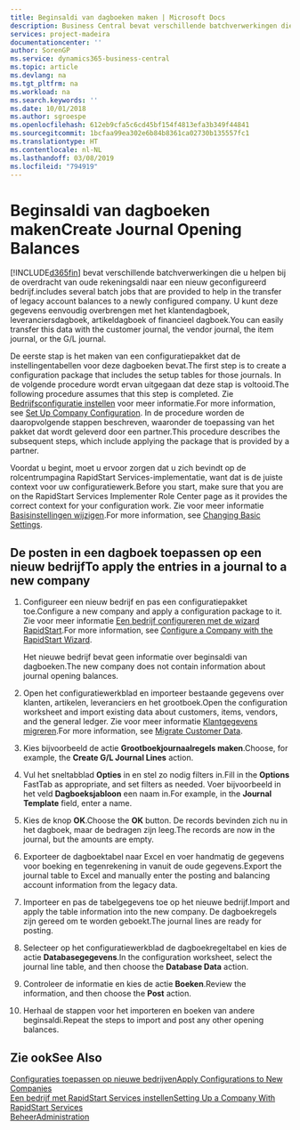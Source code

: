```yaml
---
title: Beginsaldi van dagboeken maken | Microsoft Docs
description: Business Central bevat verschillende batchverwerkingen die u helpen bij de overdracht van oude rekeningsaldi naar een nieuw geconfigureerd bedrijf. U kunt deze gegevens gemakkelijk overbrengen met dagboekboekingen.
services: project-madeira
documentationcenter: ''
author: SorenGP
ms.service: dynamics365-business-central
ms.topic: article
ms.devlang: na
ms.tgt_pltfrm: na
ms.workload: na
ms.search.keywords: ''
ms.date: 10/01/2018
ms.author: sgroespe
ms.openlocfilehash: 612eb9cfa5c6cd45bf154f4813efa3b349f44841
ms.sourcegitcommit: 1bcfaa99ea302e6b84b8361ca02730b135557fc1
ms.translationtype: HT
ms.contentlocale: nl-NL
ms.lasthandoff: 03/08/2019
ms.locfileid: "794919"
---
```

# <a name="create-journal-opening-balances"></a><span data-ttu-id="f40eb-104">Beginsaldi van dagboeken maken</span><span class="sxs-lookup"><span data-stu-id="f40eb-104">Create Journal Opening Balances</span></span>
[!INCLUDE[d365fin](includes/d365fin_md.md)] <span data-ttu-id="f40eb-105">bevat verschillende batchverwerkingen die u helpen bij de overdracht van oude rekeningsaldi naar een nieuw geconfigureerd bedrijf.</span><span class="sxs-lookup"><span data-stu-id="f40eb-105">includes several batch jobs that are provided to help in the transfer of legacy account balances to a newly configured company.</span></span> <span data-ttu-id="f40eb-106">U kunt deze gegevens eenvoudig overbrengen met het klantendagboek, leveranciersdagboek, artikeldagboek of financieel dagboek.</span><span class="sxs-lookup"><span data-stu-id="f40eb-106">You can easily transfer this data with the customer journal, the vendor journal, the item journal, or the G/L journal.</span></span>

<span data-ttu-id="f40eb-107">De eerste stap is het maken van een configuratiepakket dat de instellingentabellen voor deze dagboeken bevat.</span><span class="sxs-lookup"><span data-stu-id="f40eb-107">The first step is to create a configuration package that includes the setup tables for those journals.</span></span> <span data-ttu-id="f40eb-108">In de volgende procedure wordt ervan uitgegaan dat deze stap is voltooid.</span><span class="sxs-lookup"><span data-stu-id="f40eb-108">The following procedure assumes that this step is completed.</span></span> <span data-ttu-id="f40eb-109">Zie [Bedrijfsconfiguratie instellen](admin-set-up-company-configuration.md) voor meer informatie.</span><span class="sxs-lookup"><span data-stu-id="f40eb-109">For more information, see [Set Up Company Configuration](admin-set-up-company-configuration.md).</span></span> <span data-ttu-id="f40eb-110">In de procedure worden de daaropvolgende stappen beschreven, waaronder de toepassing van het pakket dat wordt geleverd door een partner.</span><span class="sxs-lookup"><span data-stu-id="f40eb-110">This procedure describes the subsequent steps, which include applying the package that is provided by a partner.</span></span>  

<span data-ttu-id="f40eb-111">Voordat u begint, moet u ervoor zorgen dat u zich bevindt op de rolcentrumpagina RapidStart Services-implementatie, want dat is de juiste context voor uw configuratiewerk.</span><span class="sxs-lookup"><span data-stu-id="f40eb-111">Before you start, make sure that you are on the RapidStart Services Implementer Role Center page as it provides the correct context for your configuration work.</span></span> <span data-ttu-id="f40eb-112">Zie voor meer informatie [Basisinstellingen wijzigen](ui-change-basic-settings.md).</span><span class="sxs-lookup"><span data-stu-id="f40eb-112">For more information, see [Changing Basic Settings](ui-change-basic-settings.md).</span></span>

## <a name="to-apply-the-entries-in-a-journal-to-a-new-company"></a><span data-ttu-id="f40eb-113">De posten in een dagboek toepassen op een nieuw bedrijf</span><span class="sxs-lookup"><span data-stu-id="f40eb-113">To apply the entries in a journal to a new company</span></span>  
1. <span data-ttu-id="f40eb-114">Configureer een nieuw bedrijf en pas een configuratiepakket toe.</span><span class="sxs-lookup"><span data-stu-id="f40eb-114">Configure a new company and apply a configuration package to it.</span></span> <span data-ttu-id="f40eb-115">Zie voor meer informatie [Een bedrijf configureren met de wizard RapidStart](admin-how-to-configure-a-company-with-the-rapidstart-wizard.md).</span><span class="sxs-lookup"><span data-stu-id="f40eb-115">For more information, see [Configure a Company with the RapidStart Wizard](admin-how-to-configure-a-company-with-the-rapidstart-wizard.md).</span></span>  

    <span data-ttu-id="f40eb-116">Het nieuwe bedrijf bevat geen informatie over beginsaldi van dagboeken.</span><span class="sxs-lookup"><span data-stu-id="f40eb-116">The new company does not contain information about journal opening balances.</span></span>  

2. <span data-ttu-id="f40eb-117">Open het configuratiewerkblad en importeer bestaande gegevens over klanten, artikelen, leveranciers en het grootboek.</span><span class="sxs-lookup"><span data-stu-id="f40eb-117">Open the configuration worksheet and import existing data about customers, items, vendors, and the general ledger.</span></span> <span data-ttu-id="f40eb-118">Zie voor meer informatie [Klantgegevens migreren](admin-migrate-customer-data.md).</span><span class="sxs-lookup"><span data-stu-id="f40eb-118">For more information, see [Migrate Customer Data](admin-migrate-customer-data.md).</span></span>  
3. <span data-ttu-id="f40eb-119">Kies bijvoorbeeld de actie **Grootboekjournaalregels maken**.</span><span class="sxs-lookup"><span data-stu-id="f40eb-119">Choose, for example, the **Create G/L Journal Lines** action.</span></span>  
4. <span data-ttu-id="f40eb-120">Vul het sneltabblad **Opties** in en stel zo nodig filters in.</span><span class="sxs-lookup"><span data-stu-id="f40eb-120">Fill in the **Options** FastTab as appropriate, and set filters as needed.</span></span> <span data-ttu-id="f40eb-121">Voer bijvoorbeeld in het veld **Dagboeksjabloon** een naam in.</span><span class="sxs-lookup"><span data-stu-id="f40eb-121">For example, in the **Journal Template** field, enter a name.</span></span>  
5. <span data-ttu-id="f40eb-122">Kies de knop **OK**.</span><span class="sxs-lookup"><span data-stu-id="f40eb-122">Choose the **OK** button.</span></span> <span data-ttu-id="f40eb-123">De records bevinden zich nu in het dagboek, maar de bedragen zijn leeg.</span><span class="sxs-lookup"><span data-stu-id="f40eb-123">The records are now in the journal, but the amounts are empty.</span></span>  
6. <span data-ttu-id="f40eb-124">Exporteer de dagboektabel naar Excel en voer handmatig de gegevens voor boeking en tegenrekening in vanuit de oude gegevens.</span><span class="sxs-lookup"><span data-stu-id="f40eb-124">Export the journal table to Excel and manually enter the posting and balancing account information from the legacy data.</span></span>
7. <span data-ttu-id="f40eb-125">Importeer en pas de tabelgegevens toe op het nieuwe bedrijf.</span><span class="sxs-lookup"><span data-stu-id="f40eb-125">Import and apply the table information into the new company.</span></span> <span data-ttu-id="f40eb-126">De dagboekregels zijn gereed om te worden geboekt.</span><span class="sxs-lookup"><span data-stu-id="f40eb-126">The journal lines are ready for posting.</span></span>  
8. <span data-ttu-id="f40eb-127">Selecteer op het configuratiewerkblad de dagboekregeltabel en kies de actie **Databasegegevens**.</span><span class="sxs-lookup"><span data-stu-id="f40eb-127">In the configuration worksheet, select the journal line table, and then choose the **Database Data** action.</span></span>  
9. <span data-ttu-id="f40eb-128">Controleer de informatie en kies de actie **Boeken**.</span><span class="sxs-lookup"><span data-stu-id="f40eb-128">Review the information, and then choose the **Post** action.</span></span>  
10. <span data-ttu-id="f40eb-129">Herhaal de stappen voor het importeren en boeken van andere beginsaldi.</span><span class="sxs-lookup"><span data-stu-id="f40eb-129">Repeat the steps to import and post any other opening balances.</span></span>  

## <a name="see-also"></a><span data-ttu-id="f40eb-130">Zie ook</span><span class="sxs-lookup"><span data-stu-id="f40eb-130">See Also</span></span>  
[<span data-ttu-id="f40eb-131">Configuraties toepassen op nieuwe bedrijven</span><span class="sxs-lookup"><span data-stu-id="f40eb-131">Apply Configurations to New Companies</span></span>](admin-apply-configuration-to-new-companies.md)  
[<span data-ttu-id="f40eb-132">Een bedrijf met RapidStart Services instellen</span><span class="sxs-lookup"><span data-stu-id="f40eb-132">Setting Up a Company With RapidStart Services</span></span>](admin-set-up-a-company-with-rapidstart.md)  
[<span data-ttu-id="f40eb-133">Beheer</span><span class="sxs-lookup"><span data-stu-id="f40eb-133">Administration</span></span>](admin-setup-and-administration.md)
